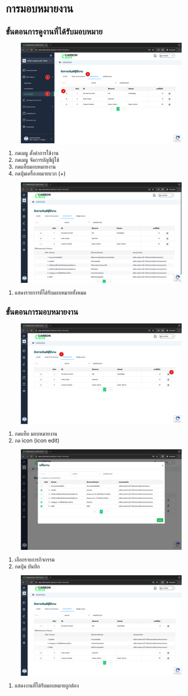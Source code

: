 # การมอบหมายงาน

## **ขั้นตอนการดูงานที่ได้รับมอบหมาย**

<figure><img src="../../../.gitbook/assets/image (15).png" alt=""><figcaption></figcaption></figure>

1. กดเมนู ตั้งค่าการใช้งาน
2. กดเมนู จัดการบัญชีผู้ใช้
3. กดแท็บมอบหมายงาน
4. กดปุ่มเครื่องหมายบวก (+)



<figure><img src="../../../.gitbook/assets/image (16).png" alt=""><figcaption></figcaption></figure>

1. แสดงรายการที่ได้รับมอบหมายทั้งหมด



## **ขั้นตอนการมอบหมายงาน**

<figure><img src="../../../.gitbook/assets/image (17).png" alt=""><figcaption></figcaption></figure>

1. กดแท็บ มอบหมายงาน
2. กด icon (icon edit)



<figure><img src="../../../.gitbook/assets/image (168).png" alt=""><figcaption></figcaption></figure>

1. เลือกรายการกิจกรรม
2. กดปุ่ม บันทึก



<figure><img src="../../../.gitbook/assets/image.png" alt=""><figcaption></figcaption></figure>

1. แสดงงานที่ได้รับมอบหมายถูกต้อง
